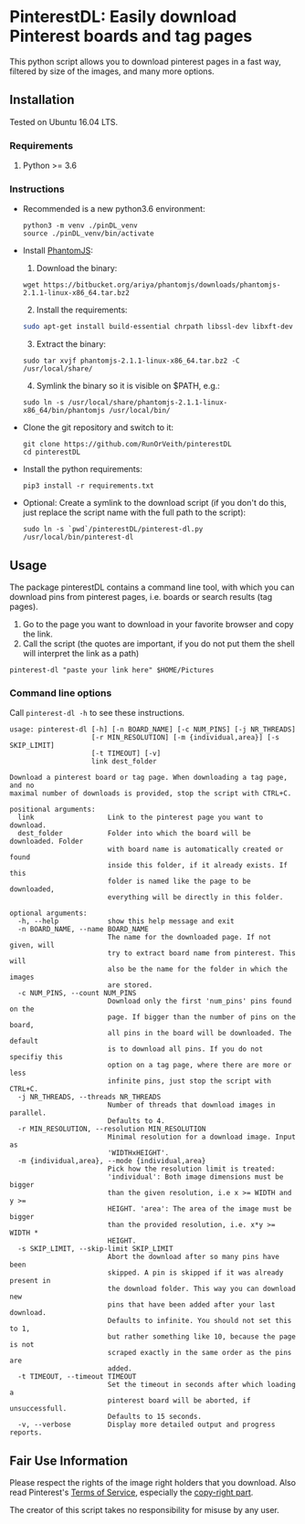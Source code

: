 # PinterestDL: Easily download Pinterest boards and tag pages

This python script allows you to download pinterest pages in a fast way, filtered by size of the images, and many more options.

## Installation
Tested on Ubuntu 16.04 LTS.

### Requirements
1. Python >= 3.6

### Instructions

- Recommended is a new python3.6 environment:

  ```
  python3 -m venv ./pinDL_venv
  source ./pinDL_venv/bin/activate
  ```

- Install [PhantomJS](http://phantomjs.org/download.html):
  1. Download the binary:

    ```
    wget https://bitbucket.org/ariya/phantomjs/downloads/phantomjs-2.1.1-linux-x86_64.tar.bz2
    ```

  2. Install the requirements:

    ```sh
    sudo apt-get install build-essential chrpath libssl-dev libxft-dev libfreetype6-dev libfreetype6 libfontconfig1-dev libfontconfig1 -y
    ```

  3. Extract the binary:

    ```
    sudo tar xvjf phantomjs-2.1.1-linux-x86_64.tar.bz2 -C /usr/local/share/
    ```

  4. Symlink the binary so it is visible on $PATH, e.g.:

    ```
    sudo ln -s /usr/local/share/phantomjs-2.1.1-linux-x86_64/bin/phantomjs /usr/local/bin/
    ```
- Clone the git repository and switch to it:

  ```
  git clone https://github.com/RunOrVeith/pinterestDL
  cd pinterestDL
  ```

- Install the python requirements:

    ```
    pip3 install -r requirements.txt
    ```

- Optional: Create a symlink to the download script (if you don't do this, just replace the script name with the full path to the script):

  ```
  sudo ln -s `pwd`/pinterestDL/pinterest-dl.py /usr/local/bin/pinterest-dl
  ```

## Usage

The package pinterestDL contains a command line tool, with which you can download pins from pinterest pages, i.e. boards or search results (tag pages).

1. Go to the page you want to download in your favorite browser and copy the link.
2. Call the script (the quotes are important, if you do not put them the shell will interpret the link as a path)

  ```pinterest-dl "paste your link here" $HOME/Pictures```

### Command line options

Call ```pinterest-dl -h``` to see these instructions.

    usage: pinterest-dl [-h] [-n BOARD_NAME] [-c NUM_PINS] [-j NR_THREADS]
                        [-r MIN_RESOLUTION] [-m {individual,area}] [-s SKIP_LIMIT]
                        [-t TIMEOUT] [-v]
                        link dest_folder

    Download a pinterest board or tag page. When downloading a tag page, and no
    maximal number of downloads is provided, stop the script with CTRL+C.

    positional arguments:
      link                  Link to the pinterest page you want to download.
      dest_folder           Folder into which the board will be downloaded. Folder
                            with board name is automatically created or found
                            inside this folder, if it already exists. If this
                            folder is named like the page to be downloaded,
                            everything will be directly in this folder.

    optional arguments:
      -h, --help            show this help message and exit
      -n BOARD_NAME, --name BOARD_NAME
                            The name for the downloaded page. If not given, will
                            try to extract board name from pinterest. This will
                            also be the name for the folder in which the images
                            are stored.
      -c NUM_PINS, --count NUM_PINS
                            Download only the first 'num_pins' pins found on the
                            page. If bigger than the number of pins on the board,
                            all pins in the board will be downloaded. The default
                            is to download all pins. If you do not specifiy this
                            option on a tag page, where there are more or less
                            infinite pins, just stop the script with CTRL+C.
      -j NR_THREADS, --threads NR_THREADS
                            Number of threads that download images in parallel.
                            Defaults to 4.
      -r MIN_RESOLUTION, --resolution MIN_RESOLUTION
                            Minimal resolution for a download image. Input as
                            'WIDTHxHEIGHT'.
      -m {individual,area}, --mode {individual,area}
                            Pick how the resolution limit is treated:
                            'individual': Both image dimensions must be bigger
                            than the given resolution, i.e x >= WIDTH and y >=
                            HEIGHT. 'area': The area of the image must be bigger
                            than the provided resolution, i.e. x*y >= WIDTH *
                            HEIGHT.
      -s SKIP_LIMIT, --skip-limit SKIP_LIMIT
                            Abort the download after so many pins have been
                            skipped. A pin is skipped if it was already present in
                            the download folder. This way you can download new
                            pins that have been added after your last download.
                            Defaults to infinite. You should not set this to 1,
                            but rather something like 10, because the page is not
                            scraped exactly in the same order as the pins are
                            added.
      -t TIMEOUT, --timeout TIMEOUT
                            Set the timeout in seconds after which loading a
                            pinterest board will be aborted, if unsuccessfull.
                            Defaults to 15 seconds.
      -v, --verbose         Display more detailed output and progress reports.


## Fair Use Information

Please respect the rights of the image right holders that you download. Also read Pinterest's [Terms of Service](https://policy.pinterest.com/en/terms-of-service), especially the [copy-right part](https://policy.pinterest.com/en/copyright).

The creator of this script takes no responsibility for misuse by any user.
